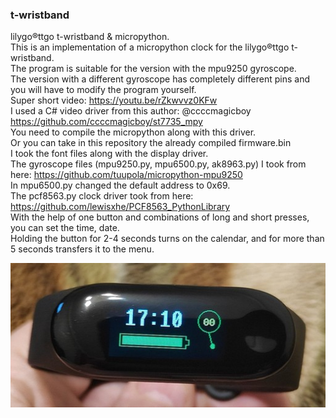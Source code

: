 ### t-wristband  
lilygo®ttgo t-wristband & micropython.   
This is an implementation of a micropython clock for the lilygo®ttgo t-wristband.  
The program is suitable for the version with the mpu9250 gyroscope.   
The version with a different gyroscope has completely different pins and you will have to modify the program yourself.  
Super short video: https://youtu.be/rZkwvvz0KFw  
I used a C# video driver from this author: @ccccmagicboy https://github.com/ccccmagicboy/st7735_mpy  
You need to compile the micropython along with this driver.  
Or you can take in this repository the already compiled firmware.bin  
I took the font files along with the display driver.  
The gyroscope files (mpu9250.py, mpu6500.py, ak8963.py) I took from here: https://github.com/tuupola/micropython-mpu9250  
In mpu6500.py changed the default address to 0x69.  
The pcf8563.py clock driver took from here: https://github.com/lewisxhe/PCF8563_PythonLibrary  
With the help of one button and combinations of long and short presses, you can set the time, date.  
Holding the button for 2-4 seconds turns on the calendar, and for more than 5 seconds transfers it to the menu.  

![](Clock.jpg)
